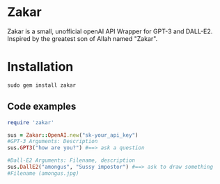 # Zakar

Zakar is a small, unofficial openAI API Wrapper for GPT-3 and DALL-E2.
Inspired by the greatest son of Allah named "Zakar".

# Installation
`sudo gem install zakar`

## Code examples

```rb
require 'zakar'

sus = Zakar::OpenAI.new("sk-your_api_key")
#GPT-3 Arguments: Description
sus.GPT3("how are you?") #==> ask a question

#Dall-E2 Arguments: Filename, description
sus.DallE2("amongus", "Sussy impostor") #==> ask to draw something
#Filename (amongus.jpg)
```
